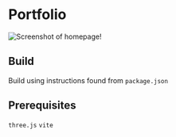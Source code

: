 # Portfolio
![Screenshot of homepage!](https://raw.githubusercontent.com/Sean-Leishman/portfolio/blob/master/assets/github/home.png?raw=true) 

## Build 
Build using instructions found from `package.json` 

## Prerequisites 
`three.js`
`vite`
